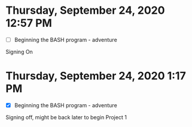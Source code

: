# Thursday, September 24, 2020 12:57 PM
- [ ] Beginning the BASH program - adventure 

Signing On 

# Thursday, September 24, 2020 1:17 PM
- [x] Beginning the BASH program - adventure 

Signing off, might be back later to begin Project 1 
 
